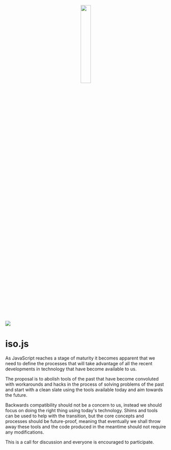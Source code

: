 <p align="center">
<img width=25% height=25% src="https://cloud.githubusercontent.com/assets/8317250/7250783/26ac9d42-e860-11e4-875e-983d90333b5b.png">
</p>


![](https://img.shields.io/badge/License-MIT-333333.svg?style=flat-square)

# iso.js

As JavaScript reaches a stage of maturity it becomes apparent that we need to define the processes that will take advantage of all the recent developments in technology that have become available to us.

The proposal is to abolish tools of the past that have become convoluted with workarounds and hacks in the process of solving problems of the past and start with a clean slate using the tools available today and aim towards the future.

Backwards compatibility should not be a concern to us, instead we should focus on doing the right thing using today's technology. Shims and tools can be used to help with the transition, but the core concepts and processes should be future-proof, meaning that eventually we shall throw away these tools and the code produced in the meantime should not require any modifications.

This is a call for discussion and everyone is encouraged to participate.
